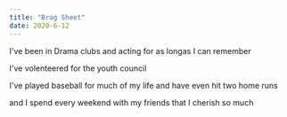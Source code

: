 ```yaml
---
title: "Brag Sheet"
date: 2020-6-12
---
```

I've been in Drama clubs and acting for as longas I can remember

I've volenteered for the youth council

I've played baseball for much of my life and have even hit two home runs

and I spend every weekend with my friends that I cherish so much

